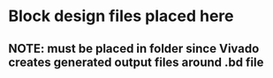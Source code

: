 # Block design files placed here
## NOTE: must be placed in folder since Vivado creates generated output files around .bd file
